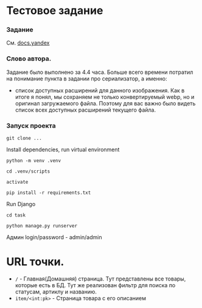 # Тестовое задание

### Задание
См. [docs.yandex](https://docs.yandex.ru/docs/view?url=ya-mail%3A%2F%2F181269885001708574%2F1.2&name=TEST_WORK-v2.pdf&uid=56500262&nosw=1)

### Слово автора. 
Задание было выполнено за 4.4 часа. Больше всего времени потратил на понимание пункта в задании про сериализатор, а именно:
+ список доступных расширений для данного изображения. 
Как в итоге я понял, мы сохраняем не только конвертируемый webp, но и оригинал загружаемого файла. Поэтому для вас важно было видеть список всех доступных расширений текущего файла.

### Запуск проекта
```
git clone ...
```
Install dependencies, run virtual environment
```
python -m venv .venv
```
```
cd .venv/scripts
```
```
activate
```
```
pip install -r requirements.txt
``` 
Run Django
```
cd task
```
```
python manage.py runserver
```

Админ login/password - admin/admin

# URL точки.

- `/` - Главная(Домашняя) страница. Тут представлены все товары, которые есть в БД.
Тут же реализован фильтр для поиска по статусам, артиклу и названию.
- `item/<int:pk>` - Страница товара с его описанием
